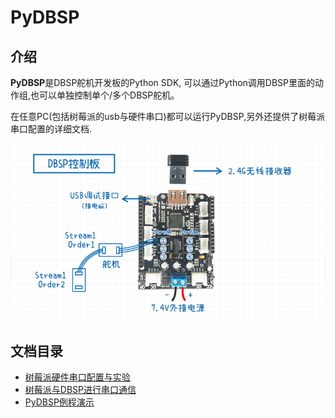 # PyDBSP

## 介绍

**PyDBSP**是DBSP舵机开发板的Python SDK, 可以通过Python调用DBSP里面的动作组,也可以单独控制单个/多个DBSP舵机。
 
在任意PC(包括树莓派的usb与硬件串口)都可以运行PyDBSP,另外还提供了树莓派串口配置的详细文档.

![DBSP控制板](image/DBSP控制板.png)


## 文档目录

* [树莓派硬件串口配置与实验](doc/树莓派硬件串口配置与实验/树莓派硬件串口配置与实验.md)
* [树莓派与DBSP进行串口通信](doc/树莓派与DBSP进行串口通信/树莓派与DBSP进行串口通信.md)
* [PyDBSP例程演示](doc/PyDBSP例程演示/PyDBSP例程演示.md)